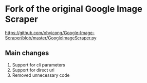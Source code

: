 # Fork of the original Google Image Scraper

https://github.com/ohyicong/Google-Image-Scraper/blob/master/GoogleImageScraper.py


## Main changes
1. Support for cli parameters
2. Support for direct url 
3. Removed unnecessary code

